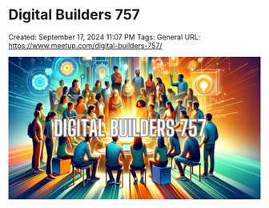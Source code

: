 # Digital Builders 757

Created: September 17, 2024 11:07 PM
Tags: General
URL: https://www.meetup.com/digital-builders-757/

![image.png](image%201.png)